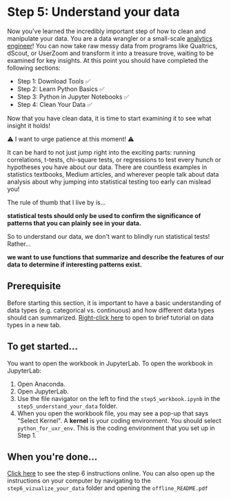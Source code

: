 # Step 5: Understand your data
Now you've learned the incredibly important step of how to clean and manipulate your data. You are a data wrangler or a small-scale [analytics engineer](https://medium.com/spotify-insights/analytics-engineering-at-spotify-f165180a6722)! You can now take raw messy data from programs like Qualtrics, dScout, or UserZoom and transform it into a treasure trove, waiting to be examined for key insights. At this point you should have completed the following sections:
- Step 1: Download Tools :white_check_mark:
- Step 2: Learn Python Basics :white_check_mark:
- Step 3: Python in Jupyter Notebooks :white_check_mark:
- Step 4: Clean Your Data :white_check_mark:

Now that you have clean data, it is time to start examining it to see what insight it holds!

:warning: I want to urge patience at this moment! :warning: 

It can be hard to not just jump right into the exciting parts: running correlations, t-tests, chi-square tests, or regressions to test every hunch or hypotheses you have about our data.  There are countless examples in statistics textbooks, Medium articles, and wherever people talk about data analysis about why jumping into statistical testing too early can mislead you!

The rule of thumb that I live by is...

**statistical tests should only be used to confirm the significance of patterns that you can plainly see in your data.**

So to understand our data, we don't want to blindly run statistical tests! Rather...

**we want to use functions that summarize and describe the features of our data to determine if interesting patterns exist.**

## Prerequisite
Before starting this section, it is important to have a basic understanding of data types (e.g. categorical vs. continuous) and how different data types should can summarized. [Right-click here](https://towardsdatascience.com/data-types-in-statistics-347e152e8bee) to open to brief tutorial on data types in a new tab.

## To get started...
You want to open the workbook in JupyterLab. To open the workbook in JupyterLab:
1. Open Anaconda.
2. Open JupyterLab.
3. Use the file navigator on the left to find the `step5_workbook.ipynb` in the `step5_understand_your_data` folder.
4. When you open the workbook file, you may see a pop-up that says "Select Kernel". A **kernel** is your coding environment. You should select `python_for_uxr_env`. This is the coding environment that you set up in Step 1.

## When you're done...
[Click here](https://github.com/alexdsbreslav/python_for_uxr/tree/master/step6_visualize_your_data) to see the step 6 instructions online. You can also open up the instructions on your computer by navigating to the `step6_vizualize_your_data` folder and opening the `offline_README.pdf`
